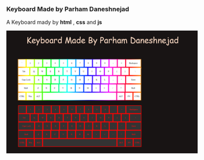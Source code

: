 ### Keyboard Made by Parham Daneshnejad

A Keyboard mady by **html** , **css** and **js**

![Keyboard image](ReadmeImg.png)
